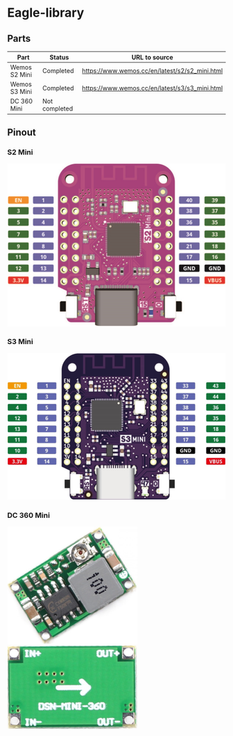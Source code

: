 # Eagle-library

## Parts

| Part          | Status        | URL to source                                  |
|---------------|---------------|------------------------------------------------|
| Wemos S2 Mini | Completed     | https://www.wemos.cc/en/latest/s2/s2_mini.html |
| Wemos S3 Mini | Completed     | https://www.wemos.cc/en/latest/s3/s3_mini.html |
| DC 360 Mini   | Not completed |                                                |

## Pinout

### S2 Mini
<img src="Img/S2_mini_v1.0.0_pinout.jpg" width="600"/>

### S3 Mini
<img src="Img/S3_mini_v1.0.0_pinout.jpg" width="600"/>

### DC 360 Mini
<img src="Img/DC-DC Mini-360_1.jpg" width="300"/> <img src="Img/DC-DC Mini-360_2.jpg" width="300"/>
